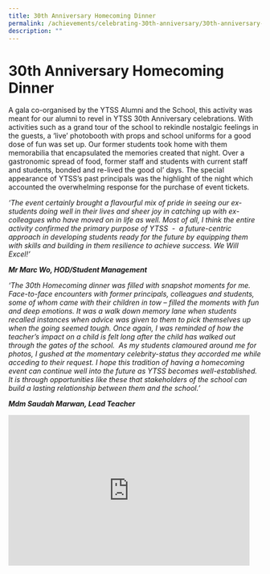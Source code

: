 ```yaml
---
title: 30th Anniversary Homecoming Dinner
permalink: /achievements/celebrating-30th-anniversary/30th-anniversary-homecoming-dinner/
description: ""
---
```

# **30th Anniversary Homecoming Dinner**

  

A gala co-organised by the YTSS Alumni and the School, this activity was meant for our alumni to revel in YTSS 30th Anniversary celebrations. With activities such as a grand tour of the school to rekindle nostalgic feelings in the guests, a ‘live’ photobooth with props and school uniforms for a good dose of fun was set up. Our former students took home with them memorabilia that encapsulated the memories created that night. Over a gastronomic spread of food, former staff and students with current staff and students, bonded and re-lived the good ol’ days. The special appearance of YTSS’s past principals was the highlight of the night which accounted the overwhelming response for the purchase of event tickets.
  

_‘The event certainly brought a flavourful mix of pride in seeing our ex-students doing well in their lives and sheer joy in catching up with ex-colleagues who have moved on in life as well. Most of all, I think the entire activity confirmed the primary purpose of YTSS&nbsp; -&nbsp; a future-centric approach in developing students ready for the future by equipping them with skills and building in them resilience to achieve success. We Will Excel!’_ &nbsp;&nbsp;

**_Mr Marc Wo, HOD/Student Management_**

_‘The 30th Homecoming dinner was filled with snapshot moments for me. Face-to-face encounters with former principals, colleagues and students, some of whom came with their children in tow – filled the moments with fun and deep emotions. It was a walk down memory lane when students recalled instances when advice was given to them to pick themselves up when the going seemed tough. Once again, I was reminded of how the teacher’s impact on a child is felt long after the child has walked out through the gates of the school. &nbsp;As my students clamoured around me for photos, I gushed at the momentary celebrity-status they accorded me while acceding to their request. I hope this tradition of having a homecoming event can continue well into the future as YTSS becomes well-established. It is through opportunities like these that stakeholders of the school can build a lasting relationship between them and the school.’_&nbsp;

**_Mdm Saudah Marwan, Lead Teacher_**

<iframe allowfullscreen="true" height="299" width="480" frameborder="0" src="https://docs.google.com/presentation/d/e/2PACX-1vQEc8nfJSn0vf-iZVmS9JIUidWKHoplUJd1TdmHCl5MtJiEb5GEGTJn-gKeBFZleqWy0tJlkDS6AeIC/embed?start=true&amp;loop=false&amp;delayms=5000"></iframe>